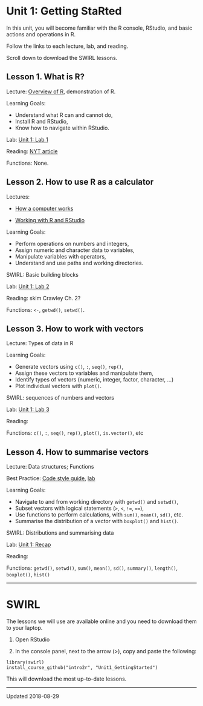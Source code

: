 

# Unit 1: Getting StaRted

In this unit, you will become familiar with the R console, RStudio, and basic actions and operations in R.

Follow the links to each lecture, lab, and reading.

Scroll down to download the SWIRL lessons.


## Lesson 1. What is R?

Lecture: [Overview of R](./r-overview.html), demonstration of R.

Learning Goals:
 - Understand what R can and cannot do,
 - Install R and RStudio,
 - Know how to navigate within RStudio.

Lab: [Unit 1: Lab 1](../unit1/install-R-and-RStudio.html)

Reading: [NYT article](http://www.nytimes.com/2009/01/07/technology/business-computing/07program.html?_r=1&pagewanted=all)

Functions: None.


## Lesson 2. How to use R as a calculator

Lectures: 

 - [How a computer works](./how-computers-work.md)

 - [Working with R and RStudio](./first-look.html)

Learning Goals:
 - Perform operations on numbers and integers,
 - Assign numeric and character data to variables,
 - Manipulate variables with operators,
 - Understand and use paths and working directories.

SWIRL: Basic building blocks

Lab: [Unit 1: Lab 2](../unit1/labs.html#lab-2)

Reading: skim Crawley Ch. 2?

Functions: `<-`, `getwd()`, `setwd()`.


## Lesson 3. How to work with vectors

Lecture: Types of data in R

Learning Goals:

 - Generate vectors using `c()`, `:`, `seq()`, `rep()`,
 - Assign these vectors to variables and manipulate them,
 - Identify types of vectors (numeric, integer, factor, character, ...)
 - Plot individual vectors with `plot()`.

SWIRL: sequences of numbers and vectors

Lab: [Unit 1: Lab 3](../unit1/labs.html#lab-3)

Reading:

Functions: `c()`, `:`, `seq()`, `rep()`, `plot()`, `is.vector()`, etc


## Lesson 4. How to summarise vectors

Lecture: Data structures; Functions

Best Practice: [Code style guide](../best/code-style.html), [lab](../unit1/labs.html#best-practice-lab)

Learning Goals:

 - Navigate to and from working directory with `getwd()` and `setwd()`,
 - Subset vectors with logical statements (`>`, `<`, `!=`, `==`),
 - Use functions to perform calculations, with `sum()`, `mean()`, `sd()`, etc.
 - Summarise the distribution of a vector with `boxplot()` and `hist()`.

SWIRL: Distributions and summarising data

Lab: [Unit 1: Recap](../unit1/labs.html#unit-1-recap)     

Reading:

Functions: `getwd()`, `setwd()`, `sum()`, `mean()`, `sd()`, `summary()`, `length()`, `boxplot()`, `hist()`

 - - -
 
# SWIRL

The lessons we will use are available online and you need to download them to your laptop.

1. Open RStudio

2. In the console panel, next to the arrow (>), copy and paste the following: 

```
library(swirl)
install_course_github("intro2r", "Unit1_GettingStarted")
```

This will download the most up-to-date lessons.


- - -

Updated 2018-08-29


